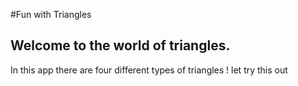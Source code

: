 #Fun with Triangles
 
## Welcome to the world of triangles.
In this app there are four different types of triangles ! let try this out
